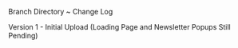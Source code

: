 Branch Directory ~ Change Log

Version 1 - Initial Upload (Loading Page and Newsletter Popups Still Pending)
